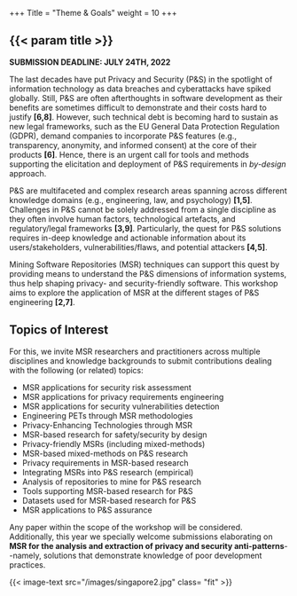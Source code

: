 +++
Title = "Theme & Goals"
weight = 10
+++

## {{< param title >}}

**SUBMISSION DEADLINE: JULY 24TH, 2022**

The last decades have put Privacy and Security (P&S) in the spotlight of information technology as data breaches and cyberattacks have spiked globally. Still, P&S are often afterthoughts in software development as their benefits are sometimes difficult to demonstrate and their costs hard to justify **[6,8]**. However, such technical debt is becoming hard to sustain as new legal frameworks, such as the EU General Data Protection Regulation (GDPR), demand companies to incorporate P&S features (e.g., transparency, anonymity, and informed consent) at the core of their products **[6]**. Hence, there is an urgent call for tools and methods supporting the elicitation and deployment of P\&S requirements in _by-design_ approach.

P&S are multifaceted and complex research areas spanning across different knowledge domains (e.g., engineering, law, and psychology) **[1,5]**. Challenges in P&S cannot be solely addressed from a single discipline as they often involve human factors, technological artefacts, and regulatory/legal frameworks **[3,9]**. Particularly, the quest for P&S solutions requires in-deep knowledge and actionable information about its users/stakeholders, vulnerabilities/flaws, and potential attackers **[4,5]**. 

Mining Software Repositories (MSR) techniques can support this quest by providing means to understand the P&S dimensions of information systems, thus help shaping privacy- and security-friendly software. This workshop aims to explore the application of MSR at the different stages of P&S engineering **[2,7]**. 


## Topics of Interest

For this, we invite MSR researchers and practitioners across multiple disciplines and knowledge backgrounds to submit contributions dealing with the following (or related) topics:

- MSR applications for security risk assessment
- MSR applications for privacy requirements engineering
- MSR applications for security vulnerabilities detection
- Engineering PETs through MSR methodologies
- Privacy-Enhancing Technologies through MSR
- MSR-based research for safety/security by design 
- Privacy-friendly MSRs (including mixed-methods)
- MSR-based mixed-methods on P\&S research
- Privacy requirements in MSR-based research
- Integrating MSRs into P\&S research (empirical)
- Analysis of repositories to mine for P\&S research
- Tools supporting MSR-based research for P\&S
- Datasets used for MSR-based research for P\&S
- MSR applications to P\&S assurance


Any paper within the scope of the workshop will be considered. Additionally, this year we specially welcome submissions elaborating on **MSR for the analysis and extraction of privacy and security anti-patterns**--namely, solutions that demonstrate knowledge of poor development practices.


{{< image-text src="/images/singapore2.jpg" class= "fit" >}} 